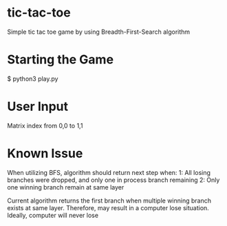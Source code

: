 # tic-tac-toe
Simple tic tac toe game by using Breadth-First-Search algorithm

# Starting the Game
$ python3 play.py

# User Input
Matrix index from 0,0 to 1,1

# Known Issue
When utilizing BFS, algorithm should return next step when:
1: All losing branches were dropped, and only one in process branch remaining
2: Only one winning branch remain at same layer

Current algorithm returns the first branch when multiple winning branch exists at same layer. Therefore, may result in a computer lose situation. Ideally, computer will never lose
